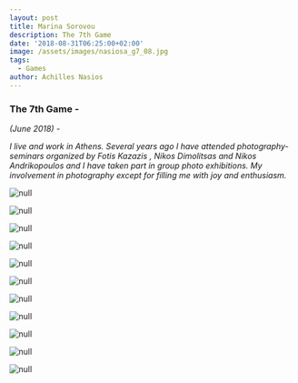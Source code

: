 ```yaml
---
layout: post
title: Marina Sorovou
description: The 7th Game
date: '2018-08-31T06:25:00+02:00'
image: /assets/images/nasiosa_g7_08.jpg
tags:
  - Games
author: Achilles Nasios
---
```

### The 7th Game -

_(June 2018) -_

_I live and work in Athens. Several years ago I have attended photography-seminars organized by Fotis Kazazis , Nikos Dimolitsas and Nikos Andrikopoulos and I have taken part in group photo exhibitions. My involvement in photography except for filling me with joy and enthusiasm._

![null](/assets/images/sorovou-g7-02.jpg)

![null](/assets/images/sorovou-g7-03.jpg)

![null](/assets/images/sorovou-g7-04.jpg)

![null](/assets/images/sorovou-g7-05.jpg)

![null](/assets/images/sorovou-g7-06.jpg)

![null](/assets/images/sorovou-g7-07.jpg)

![null](/assets/images/sorovou-g7-08.jpg)

![null](/assets/images/sorovou-g7-09.jpg)

![null](/assets/images/sorovou-g7-10.jpg)

![null](/assets/images/sorovou-g7-11.jpg)

![null](/assets/images/sorovou-g7-12.jpg)

